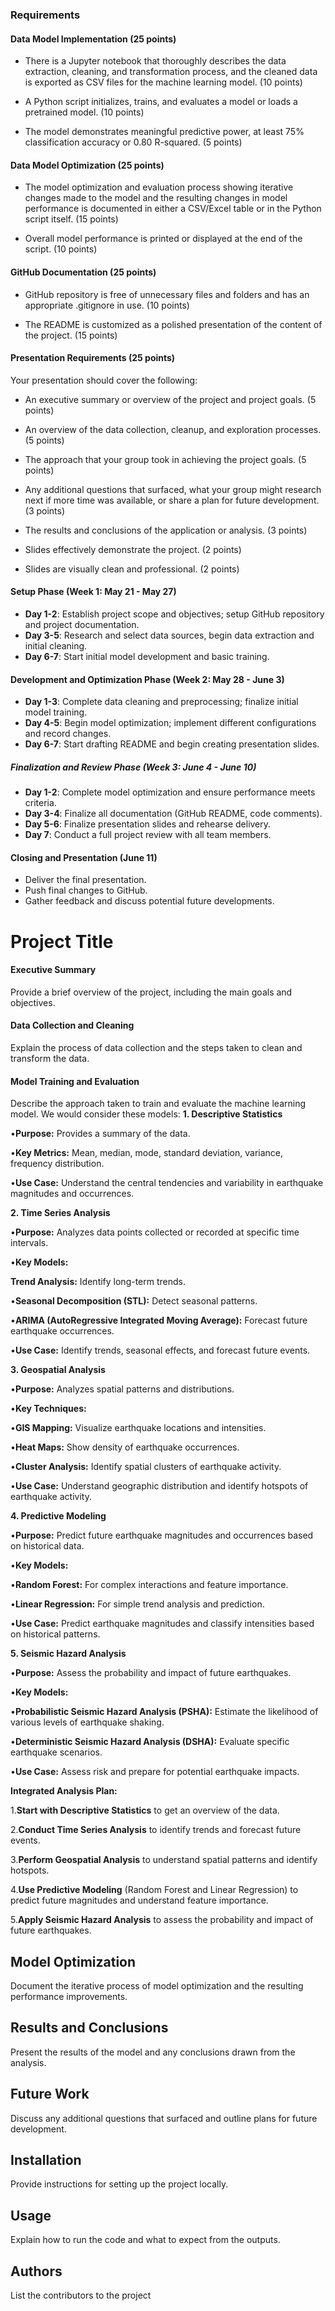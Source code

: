 ### Requirements

#### Data Model Implementation (25 points)

*   There is a Jupyter notebook that thoroughly describes the data extraction, cleaning, and transformation process, and the cleaned data is exported as CSV files for the machine learning model. (10 points)
    
*   A Python script initializes, trains, and evaluates a model or loads a pretrained model. (10 points)
    
*   The model demonstrates meaningful predictive power, at least 75% classification accuracy or 0.80 R-squared. (5 points)
    

#### Data Model Optimization (25 points)

*   The model optimization and evaluation process showing iterative changes made to the model and the resulting changes in model performance is documented in either a CSV/Excel table or in the Python script itself. (15 points)
    
*   Overall model performance is printed or displayed at the end of the script. (10 points)
    

#### GitHub Documentation (25 points)

*   GitHub repository is free of unnecessary files and folders and has an appropriate .gitignore in use. (10 points)
    
*   The README is customized as a polished presentation of the content of the project. (15 points)
    

#### Presentation Requirements (25 points)

Your presentation should cover the following:

*   An executive summary or overview of the project and project goals. (5 points)
    
*   An overview of the data collection, cleanup, and exploration processes. (5 points)
    
*   The approach that your group took in achieving the project goals. (5 points)
    
*   Any additional questions that surfaced, what your group might research next if more time was available, or share a plan for future development. (3 points)
    
*   The results and conclusions of the application or analysis. (3 points)
    
*   Slides effectively demonstrate the project. (2 points)
    
*   Slides are visually clean and professional. (2 points)

#### Setup Phase (Week 1: May 21 - May 27)
- **Day 1-2**: Establish project scope and objectives; setup GitHub repository and project documentation.
- **Day 3-5**: Research and select data sources, begin data extraction and initial cleaning.
- **Day 6-7**: Start initial model development and basic training.

#### Development and Optimization Phase (Week 2: May 28 - June 3)
- **Day 1-3**: Complete data cleaning and preprocessing; finalize initial model training.
- **Day 4-5**: Begin model optimization; implement different configurations and record changes.
- **Day 6-7**: Start drafting README and begin creating presentation slides.

##### Finalization and Review Phase (Week 3: June 4 - June 10)
- **Day 1-2**: Complete model optimization and ensure performance meets criteria.
- **Day 3-4**: Finalize all documentation (GitHub README, code comments).
- **Day 5-6**: Finalize presentation slides and rehearse delivery.
- **Day 7**: Conduct a full project review with all team members.

#### Closing and Presentation (June 11)
- Deliver the final presentation.
- Push final changes to GitHub.
- Gather feedback and discuss potential future developments.

# Project Title

#### Executive Summary
Provide a brief overview of the project, including the main goals and objectives.

#### Data Collection and Cleaning
Explain the process of data collection and the steps taken to clean and transform the data.

#### Model Training and Evaluation
Describe the approach taken to train and evaluate the machine learning model. We would consider these models:
**1\. Descriptive Statistics**

•**Purpose:** Provides a summary of the data.

•**Key Metrics:** Mean, median, mode, standard deviation, variance, frequency distribution.

•**Use Case:** Understand the central tendencies and variability in earthquake magnitudes and occurrences.

**2\. Time Series Analysis**

•**Purpose:** Analyzes data points collected or recorded at specific time intervals.

•**Key Models:**

**Trend Analysis:** Identify long-term trends.

•**Seasonal Decomposition (STL):** Detect seasonal patterns.

•**ARIMA (AutoRegressive Integrated Moving Average):** Forecast future earthquake occurrences.

•**Use Case:** Identify trends, seasonal effects, and forecast future events.

**3\. Geospatial Analysis**

•**Purpose:** Analyzes spatial patterns and distributions.

•**Key Techniques:**

•**GIS Mapping:** Visualize earthquake locations and intensities.

•**Heat Maps:** Show density of earthquake occurrences.

•**Cluster Analysis:** Identify spatial clusters of earthquake activity.

•**Use Case:** Understand geographic distribution and identify hotspots of earthquake activity.

**4\. Predictive Modeling**

•**Purpose:** Predict future earthquake magnitudes and occurrences based on historical data.

•**Key Models:**

•**Random Forest:** For complex interactions and feature importance.

•**Linear Regression:** For simple trend analysis and prediction.

•**Use Case:** Predict earthquake magnitudes and classify intensities based on historical patterns.

**5\. Seismic Hazard Analysis**

•**Purpose:** Assess the probability and impact of future earthquakes.

•**Key Models:**

•**Probabilistic Seismic Hazard Analysis (PSHA):** Estimate the likelihood of various levels of earthquake shaking.

•**Deterministic Seismic Hazard Analysis (DSHA):** Evaluate specific earthquake scenarios.

•**Use Case:** Assess risk and prepare for potential earthquake impacts.

**Integrated Analysis Plan:**

1.**Start with Descriptive Statistics** to get an overview of the data.

2.**Conduct Time Series Analysis** to identify trends and forecast future events.

3.**Perform Geospatial Analysis** to understand spatial patterns and identify hotspots.

4.**Use Predictive Modeling** (Random Forest and Linear Regression) to predict future magnitudes and understand feature importance.

5.**Apply Seismic Hazard Analysis** to assess the probability and impact of future earthquakes.

## Model Optimization
Document the iterative process of model optimization and the resulting performance improvements.

## Results and Conclusions
Present the results of the model and any conclusions drawn from the analysis.

## Future Work
Discuss any additional questions that surfaced and outline plans for future development.

## Installation
Provide instructions for setting up the project locally.

## Usage
Explain how to run the code and what to expect from the outputs.

## Authors
List the contributors to the project
